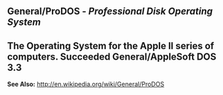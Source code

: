 **General/ProDOS** - *Professional Disk Operating System*
----
The Operating System for the Apple II series of computers. Succeeded General/AppleSoft DOS 3.3
----
**See Also:** http://en.wikipedia.org/wiki/General/ProDOS